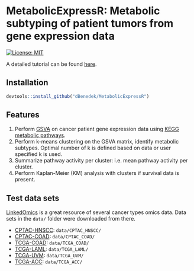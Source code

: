 # MetabolicExpressR: Metabolic subtyping of patient tumors from gene expression data

[![License: MIT](https://img.shields.io/badge/License-MIT-yellow.svg)](https://opensource.org/licenses/MIT)

A detailed tutorial can be found [here](https://github.com/dBenedek/genexp_metabolic_subtyping/blob/main/vignettes/tutorial.Rmd).

## Installation

```r
devtools::install_github("dBenedek/MetabolicExpressR")
```

## Features

1. Perform [GSVA](https://doi.org/10.1186/1471-2105-14-7) on cancer patient gene expression data using [KEGG metabolic pathways](https://www.genome.jp/kegg/pathway.html#metabolism).
2. Perform k-means clustering on the GSVA matrix, identify metabolic subtypes. Optimal number of k is defined based on data or user specified k is used.
3. Summarize pathway activity per cluster: i.e. mean pathway activity per cluster.
4. Perform Kaplan-Meier (KM) analysis with clusters if survival data is present.

## Test data sets

[LinkedOmics](https://www.linkedomics.org/login.php) is a great resource of several cancer types omics data. Data sets in the `data/` folder were downloaded from there.

- [CPTAC-HNSCC](https://www.linkedomics.org/data_download/CPTAC-HNSCC/): `data/CPTAC_HNSCC/`
- [CPTAC-COAD](https://www.linkedomics.org/data_download/CPTAC-COAD/): `data/CPTAC_COAD/`
- [TCGA-COAD](https://www.linkedomics.org/data_download/TCGA-COADREAD/): `data/TCGA_COAD/`
- [TCGA-LAML](https://www.linkedomics.org/data_download/TCGA-LAML/): `data/TCGA_LAML/`
- [TCGA-UVM](https://www.linkedomics.org/data_download/TCGA-UVM/): `data/TCGA_UVM/`
- [TCGA-ACC](https://www.linkedomics.org/data_download/TCGA-ACC/): `data/TCGA_ACC/`
